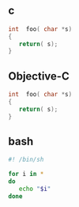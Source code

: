 ## c

```c
int  foo( char *s)
{
   return( s);
}
```

## Objective-C

```objective-c
int  foo( char *s)
{
   return( s);
}
```

## bash

```bash
#! /bin/sh

for i in *
do
   echo "$i"
done
```
